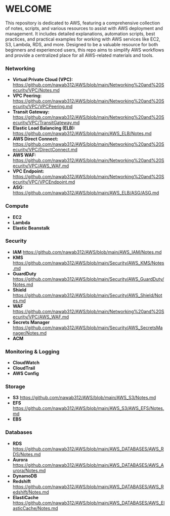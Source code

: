 # WELCOME #

This repository is dedicated to AWS, featuring a comprehensive collection of notes, scripts, and various resources to assist with AWS deployment and management. It includes detailed explanations, automation scripts, best practices, and practical examples for working with AWS services like EC2, S3, Lambda, RDS, and more. Designed to be a valuable resource for both beginners and experienced users, this repo aims to simplify AWS workflows and provide a centralized place for all AWS-related materials and tools.

### Networking ###
- **Virtual Private Cloud (VPC):** https://github.com/nawab312/AWS/blob/main/Networking%20and%20Security/VPC/Notes.md
- **VPC Peering:** https://github.com/nawab312/AWS/blob/main/Networking%20and%20Security/VPC/VPCPeering.md
- **Transit Gateway:** https://github.com/nawab312/AWS/blob/main/Networking%20and%20Security/VPC/TransitGateway.md
- **Elastic Load Balancing (ELB):** https://github.com/nawab312/AWS/blob/main/AWS_ELB/Notes.md
- **AWS Direct Connect:** https://github.com/nawab312/AWS/blob/main/Networking%20and%20Security/VPC/DirectConnect.md
- **AWS WAF:** https://github.com/nawab312/AWS/blob/main/Networking%20and%20Security/VPC/AWS_WAF.md
- **VPC Endpoint:** https://github.com/nawab312/AWS/blob/main/Networking%20and%20Security/VPC/VPCEndpoint.md
- **ASG:** https://github.com/nawab312/AWS/blob/main/AWS_ELB/ASG/ASG.md

### Compute ###
- **EC2**
- **Lambda**
- **Elastic Beanstalk**

### Security ###
- **IAM** https://github.com/nawab312/AWS/blob/main/AWS_IAM/Notes.md
- **KMS** https://github.com/nawab312/AWS/blob/main/Security/AWS_KMS/Notes.md
- **GuardDuty** https://github.com/nawab312/AWS/blob/main/Security/AWS_GuardDuty/Notes.md
- **Shield** https://github.com/nawab312/AWS/blob/main/Security/AWS_Shield/Notes.md
- **WAF** https://github.com/nawab312/AWS/blob/main/Networking%20and%20Security/VPC/AWS_WAF.md
- **Secrets Manager** https://github.com/nawab312/AWS/blob/main/Security/AWS_SecretsManager/Notes.md
- **ACM**

### Monitoring & Logging ###
- **CloudWatch**
- **CloudTrail**
- **AWS Config**

### Storage ###
- **S3** https://github.com/nawab312/AWS/blob/main/AWS_S3/Notes.md
- **EFS** https://github.com/nawab312/AWS/blob/main/AWS_S3/AWS_EFS/Notes.md
- **EBS**

### Databases ###
- **RDS** https://github.com/nawab312/AWS/blob/main/AWS_DATABASES/AWS_RDS/Notes.md
- **Aurora** https://github.com/nawab312/AWS/blob/main/AWS_DATABASES/AWS_Aurora/Notes.md
- **DynamoDB**
- **Redshift** https://github.com/nawab312/AWS/blob/main/AWS_DATABASES/AWS_Redshift/Notes.md
- **ElastiCache** https://github.com/nawab312/AWS/blob/main/AWS_DATABASES/AWS_ElasticCache/Notes.md
